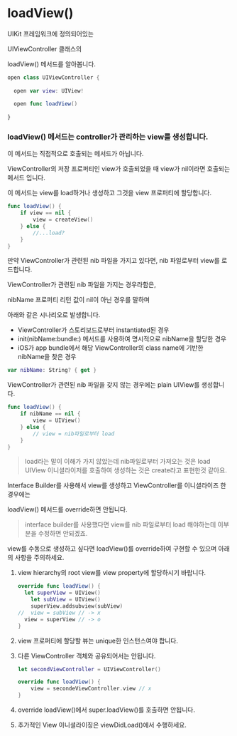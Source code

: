 # loadView()

UIKit 프레임워크에 정의되어있는

UIViewController 클래스의

loadView() 메서드를 알아봅니다.

```swift
open class UIViewController {
  
  open var view: UIView!
  
  open func loadView()
  
}
```

### loadView() 메서드는 controller가 관리하는 view를 **생성**합니다.

이 메서드는 직접적으로 호출되는 메서드가 아닙니다.

ViewController의 저장 프로퍼티인 view가 호출되었을 때 view가 nil이라면 호출되는 메서드 입니다.

이 메서드는 view를 load하거나 생성하고 그것을 view 프로퍼티에 할당합니다.

```swift
func loadView() {
	if view == nil {
		view = createView()
	} else {
		//...load?
	}
}
```

만약 ViewController가 관련된 nib 파일을 가지고 있다면, nib 파일로부터 view를 로드합니다.

ViewController가 관련된 nib 파일을 가지는 경우라함은,

nibName 프로퍼티 리턴 값이 nil이 아닌 경우를 말하며 

아래와 같은 시나리오로 발생합니다.

- ViewController가 스토리보드로부터 instantiated된 경우
- init(nibName:bundle:) 메서드를 사용하여 명시적으로 nibName을 할당한 경우
- iOS가 app bundle에서 해당 ViewController의 class name에 기반한 nibName을 찾은 경우

```swift
var nibName: String? { get }
```

ViewController가 관련된 nib 파일을 갖지 않는 경우에는 plain UIView를 생성합니다.

```swift
func loadView() {
	if nibName == nil {
		view = UIView()
	} else {
		// view = nib파일로부터 load
	}
}
```

> load라는 말이 이해가 가지 않았는데 nib파일로부터 가져오는 것은 load
UIView 이니셜라이저를 호출하여 생성하는 것은 create라고 표현한것 같아요.

Interface Builder를 사용해서 view를 생성하고 ViewController를 이니셜라이즈 한 경우에는 

loadView() 메서드를 override하면 안됩니다.

> interface builder를 사용했다면 view를 nib 파일로부터 load 해야하는데 이부분을 수정하면 안되겠죠.

view를 수동으로 생성하고 싶다면 loadView()를 override하여 구현할 수 있으며 아래의 사항을 주의하세요.

1. view hierarchy의 root view를 view property에 할당하시기 바랍니다.

    ```swift
    override func loadView() {
      let superView = UIView()
    	let subView = UIView()
    	superView.addsubview(subView)
    //  view = subView // -> x
      view = superView // -> o
    }
    ```

2. view 프로퍼티에 할당할 뷰는 unique한 인스턴스여야 합니다.
3. 다른 ViewController 객체와 공유되어서는 안됩니다.

    ```swift
    let secondViewController = UIViewController()

    override func loadView() {
    	view = secondeViewController.view // x
    }
    ```

4. override loadView()에서 super.loadView()를 호출하면 안됩니다.
5. 추가적인 View 이니셜라이징은 viewDidLoad()에서 수행하세요.